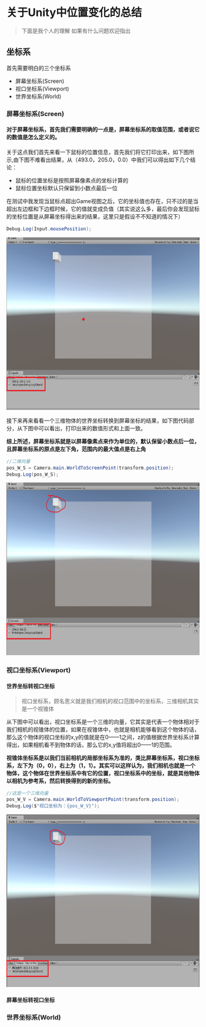 # 关于Unity中位置变化的总结
> 下面是我个人的理解 如果有什么问题欢迎指出

## 坐标系
首先需要明白的三个坐标系
* 屏幕坐标系(Screen)
* 视口坐标系(Viewport)
* 世界坐标系(World)

### 屏幕坐标系(Screen)
#### 对于屏幕坐标系，首先我们需要明确的一点是，屏幕坐标系的取值范围，或者说它的数值是怎么定义的。
关于这点我们首先来看一下鼠标的位置信息，首先我们将它打印出来，如下图所示,由下图不难看出结果，从（493.0，205.0，0.0）中我们可以得出如下几个结论：
* 鼠标的位置坐标是按照屏幕像素点的坐标计算的
* 鼠标位置坐标默认只保留到小数点最后一位

在测试中我发现当鼠标点超出Game视图之后，它的坐标值也存在，只不过的是当超出左边框和下边框时候，它的值就变成负值（其实说这么多，最后你会发现鼠标的坐标位置是从屏幕坐标得出来的结果，这里只是假设不不知道的情况下）
```C#
Debug.Log(Input.mousePosition);
```
<div align="center">
<img src="./img/unityPos1.png" width="728" height="450"/>
</div>

接下来再来看看一个三维物体的世界坐标转换到屏幕坐标的结果，如下图代码部分，从下图中可以看出，打印出来的数值形式和上面一致。

**综上所述，屏幕坐标系就是以屏幕像素点来作为单位的，默认保留小数点后一位，且屏幕坐标系的原点是左下角，范围内的最大值点是右上角**

```C#
//二维向量
pos_W_S = Camera.main.WorldToScreenPoint(transform.position);
Debug.Log(pos_W_S);
```
<div align="center">
<img src="./img/unityPos2.png" width="728" height="450"/>
</div>

### 视口坐标系(Viewport)
#### 世界坐标转视口坐标
> 视口坐标系，顾名思义就是我们相机的视口范围中的坐标系，三维相机其实是一个视锥体

从下图中可以看出，视口坐标系是一个三维的向量，它其实是代表一个物体相对于我们相机的视锥体的位置，如果在视锥体中，也就是相机能够看到这个物体的话，那么这个物体的视口坐标的x,y的值就是在0——1之间，z的值根据世界坐标系计算得出，如果相机看不到物体的话，那么它的x,y值将超出0——1的范围。

**视锥体坐标系是以我们当前相机的局部坐标系为准的，类比屏幕坐标系，视口坐标系，左下为（0，0），右上为（1，1）。其实可以这样认为，我们相机也就是一个物体，这个物体在世界坐标系中有它的位置，视口坐标系中的坐标，就是其他物体以相机为参考系，然后转换得到的新的坐标。**

```C#
//这是一个三维向量
pos_W_V = Camera.main.WorldToViewportPoint(transform.position);
Debug.Log($"视口坐标为：{pos_W_V}");
```
<div align="center">
<img src="./img/unityPos3.png" width="728" height="450"/>
</div>

#### 屏幕坐标转视口坐标

### 世界坐标系(World)


